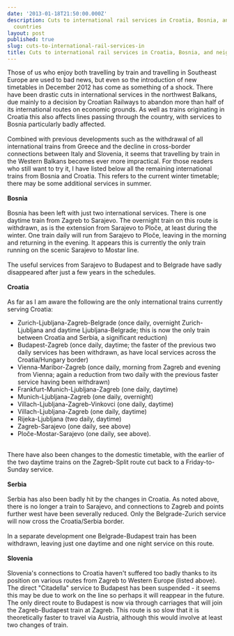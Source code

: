 ```yaml
---
date: '2013-01-18T21:50:00.000Z'
description: Cuts to international rail services in Croatia, Bosnia, and neighbouring
  countries
layout: post
published: true
slug: cuts-to-international-rail-services-in
title: Cuts to international rail services in Croatia, Bosnia, and neighbouring countries
---
```


Those of us who enjoy both travelling by train and travelling in Southeast Europe are used to bad news, but even so the introduction of new timetables in December 2012 has come as something of a shock. There have been drastic cuts in international services in the northwest Balkans, due mainly to a decision by Croatian Railways to abandon more than half of its international routes on economic grounds. As well as trains originating in Croatia this also affects lines passing through the country, with services to Bosnia particularly badly affected.<br />
<br />
Combined with previous developments such as the withdrawal of all international trains from Greece and the decline in cross-border connections between Italy and Slovenia, it seems that travelling by train in the Western Balkans becomes ever more impractical. For those readers who still want to try it, I have listed below all the remaining international trains from Bosnia and Croatia. This refers to the current winter timetable; there may be some additional services in summer.<br />
<br />
<b>Bosnia</b> <br />
<br />
Bosnia has been left with just two international services. There is one daytime train from Zagreb to Sarajevo. The overnight train on this route is withdrawn, as is the extension from Sarajevo to Ploče, at least during the winter. One train daily will run from Sarajevo to Ploče, leaving in the morning and returning in the evening. It appears this is currently the only train running on the scenic Sarajevo to Mostar line.<br />
<br />
The useful services from Sarajevo to Budapest and to Belgrade have sadly disappeared after just a few years in the schedules.<br />
<br />
<b>Croatia</b> <br />
<br />
As far as I am aware the following are the only international trains currently serving Croatia:<br />
- Zurich-Ljubljana-Zagreb-Belgrade (once daily, overnight Zurich-Ljubljana and daytime Ljubljana-Belgrade; this is now the only train between Croatia and Serbia, a significant reduction)<br />
- Budapest-Zagreb (once daily, daytime; the faster of the previous two daily services has been withdrawn, as have local services across the Croatia/Hungary border)<br />
- Vienna-Maribor-Zagreb (once daily, morning from Zagreb and evening from Vienna; again a reduction from two daily with the previous faster service having been withdrawn)<br />
- Frankfurt-Munich-Ljubljana-Zagreb (one daily, daytime)<br />
- Munich-Ljubljana-Zagreb (one daily, overnight)<br />
- Villach-Ljubljana-Zagreb-Vinkovci (one daily, daytime)<br />
- Villach-Ljubljana-Zagreb (one daily, daytime)<br />
- Rijeka-Ljubljana (two daily, daytime) <br />
- Zagreb-Sarajevo (one daily, see above)<br />
- Ploče-Mostar-Sarajevo (one daily, see above).<br />
 <br />
There have also been changes to the domestic timetable, with the earlier of the two daytime trains on the Zagreb-Split route cut back to a Friday-to-Sunday service.<br />
<br />
<b>Serbia</b><br />
<br />
Serbia has also been badly hit by the changes in Croatia. As noted above, there is no longer a train to Sarajevo, and connections to Zagreb and points further west have been severally reduced. Only the Belgrade-Zurich service will now cross the Croatia/Serbia border.<br />
<br />
In a separate development one Belgrade-Budapest train has been withdrawn, leaving just one daytime and one night service on this route.<br />
<br />
<b>Slovenia</b><br />
<br />
Slovenia's connections to Croatia haven't suffered too badly thanks to its position on various routes from Zagreb to Western Europe (listed above). The direct "Citadella" service to Budapest has been suspended - it seems this may be due to work on the line so perhaps it will reappear in the future. The only direct route to Budapest is now via through carriages that will join the Zagreb-Budapest train at Zagreb. This route is so slow that it is theoretically faster to travel via Austria, although this would involve at least two changes of train.<br />
<br />
<br />
<br />
<br />